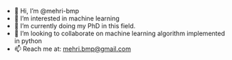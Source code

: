 - 👋 Hi, I’m @mehri-bmp
- 👀 I’m interested in machine learning
- 🌱 I’m currently doing my PhD in this field.
- 💞️ I’m looking to collaborate on machine learning algorithm implemented in python
- 📫 Reach me at: mehri.bmp@gmail.com

<!---
mehri-bmp/mehri-bmp is a ✨ special ✨ repository because its `README.md` (this file) appears on your GitHub profile.
You can click the Preview link to take a look at your changes.
--->

